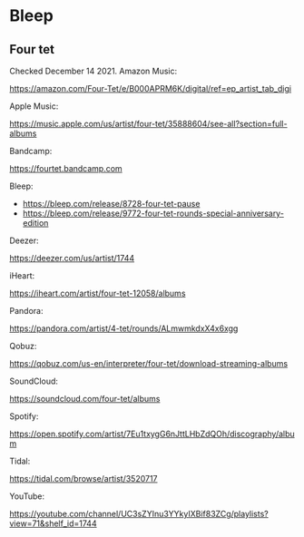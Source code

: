 # Bleep

## Four tet

Checked December 14 2021. Amazon Music:

<https://amazon.com/Four-Tet/e/B000APRM6K/digital/ref=ep_artist_tab_digi>

Apple Music:

https://music.apple.com/us/artist/four-tet/35888604/see-all?section=full-albums

Bandcamp:

https://fourtet.bandcamp.com

Bleep:

- https://bleep.com/release/8728-four-tet-pause
- https://bleep.com/release/9772-four-tet-rounds-special-anniversary-edition

Deezer:

https://deezer.com/us/artist/1744

iHeart:

https://iheart.com/artist/four-tet-12058/albums

Pandora:

https://pandora.com/artist/4-tet/rounds/ALmwmkdxX4x6xgg

Qobuz:

https://qobuz.com/us-en/interpreter/four-tet/download-streaming-albums

SoundCloud:

https://soundcloud.com/four-tet/albums

Spotify:

https://open.spotify.com/artist/7Eu1txygG6nJttLHbZdQOh/discography/album

Tidal:

https://tidal.com/browse/artist/3520717

YouTube:

<https://youtube.com/channel/UC3sZYInu3YYkyIXBif83ZCg/playlists?view=71&shelf_id=1744>
